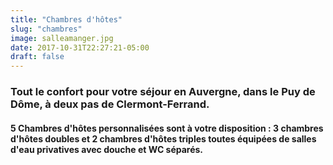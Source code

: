 ```yaml
---
title: "Chambres d'hôtes"
slug: "chambres"
image: salleamanger.jpg
date: 2017-10-31T22:27:21-05:00
draft: false
---
```


### Tout le confort pour votre séjour en Auvergne, dans le Puy de Dôme, à deux pas de Clermont-Ferrand.

#### 5 Chambres d'hôtes personnalisées sont à votre disposition : 3 chambres d'hôtes doubles et 2 chambres d'hôtes triples toutes équipées de salles d'eau privatives avec douche et WC séparés.
